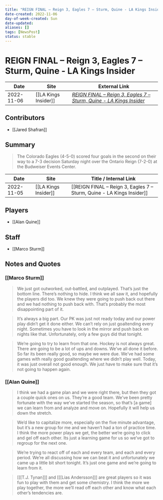 ```yaml
---
title: "REIGN FINAL – Reign 3, Eagles 7 – Sturm, Quine - LA Kings Insider"
date-created: 2022-11-06
day-of-week-created: Sun
date-updated: 
aliases: []
tags: [NewsPost]
status: stable
---
```


# REIGN FINAL – Reign 3, Eagles 7 – Sturm, Quine - LA Kings Insider

| Date       | Site                 | External Link                                                                                                                                          |
| ---------- | -------------------- | ------------------------------------------------------------------------------------------------------------------------------------------------------ |
| 2022-11-06 | [[LA Kings Insider]] | [*REIGN FINAL – Reign 3, Eagles 7 – Sturm, Quine - LA Kings Insider*](https://lakingsinsider.com/2022/11/05/reign-final-reign-3-eagles-7-sturm-quine/) |

## Contributors
- [[Jared Shafran]]

## Summary
> The Colorado Eagles (4-5-0) scored four goals in the second on their way to a 7-3 decision Saturday night over the Ontario Reign (7-2-0) at the Budweiser Events Center.

| Date       | Site                 | Title / Internal Link                                                 |
| ---------- | -------------------- | --------------------------------------------------------------------- |
| 2022-11-05 | [[LA Kings Insider]] | [[REIGN FINAL – Reign 3, Eagles 7 – Sturm, Quine - LA Kings Insider]] |

## Players
- [[Alan Quine]]

## Staff
- [[Marco Sturm]]

## Notes and Quotes
### [[Marco Sturm]]
> We just got outworked, out-battled, and outplayed. That’s just the bottom line. There’s nothing to hide. I think we all saw it, and hopefully the players did too. We knew they were going to push back out there and we had nothing to push back with. That’s probably the most disappointing part of it.

> It’s always a big part. Our PK was just not ready today and our power play didn’t get it done either. We can’t rely on just goaltending every night. Sometimes you have to look in the mirror and push back on nights like that. Unfortunately, only a few guys did that tonight.

> We’re going to try to learn from that one. Hockey is not always great. There are going to be a lot of ups and downs. We’ve all done it before. So far its been really good, so maybe we were due. We’ve had some games with really good goaltending where we didn’t play well. Today, it was just overall not good enough. We just have to make sure that it’s not going to happen again.

### [[Alan Quine]]
> I think we had a game plan and we were right there, but then they got a couple quick ones on us. They’re a good team. We’ve been pretty fortunate with the way we’ve started the season, so that’s \[a game] we can learn from and analyze and move on. Hopefully it will help us down the stretch.

> We’d like to capitalize more, especially on the five minute advantage, but it’s a new group for me and we haven’t had a ton of practice time. I think the more power plays we get, the better we’re going to click and gel off each other. Its just a learning game for us so we’ve got to regroup for the next one.

> We’re trying to react off of each and every team, and each and every period. We’re all discussing how we can beat it and unfortunately we came up a little bit short tonight. It’s just one game and we’re going to learn from it.

> \[[[T.J. Tynan]]] and \[[[Lias Andersson]]] are great players so it was fun to play with them and get some chemistry. I think the more we play together, the more we’ll read off each other and know what each other’s tendencies are.